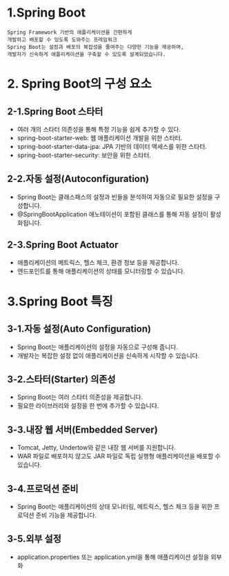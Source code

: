 # 1.Spring Boot
    Spring Framework 기반의 애플리케이션을 간편하게 
    개발하고 배포할 수 있도록 도와주는 프레임워크
    Spring Boot는 설정과 배포의 복잡성을 줄여주는 다양한 기능을 제공하며,
    개발자가 신속하게 애플리케이션을 구축할 수 있도록 설계되었습니다.


# 2. Spring Boot의 구성 요소
## 2-1.Spring Boot 스타터
- 여러 개의 스타터 의존성을 통해 특정 기능을 쉽게 추가할 수 있다.
- spring-boot-starter-web: 웹 애플리케이션 개발을 위한 스타터.
- spring-boot-starter-data-jpa: JPA 기반의 데이터 액세스를 위한 스타터.
- spring-boot-starter-security: 보안을 위한 스타터.

## 2-2.자동 설정(Autoconfiguration)
- Spring Boot는 클래스패스의 설정과 빈들을 분석하여 자동으로 필요한 설정을 구성합니다.
- @SpringBootApplication 애노테이션이 포함된 클래스를 통해 자동 설정이 활성화됩니다.

## 2-3.Spring Boot Actuator
- 애플리케이션의 메트릭스, 헬스 체크, 환경 정보 등을 제공합니다.
- 엔드포인트를 통해 애플리케이션의 상태를 모니터링할 수 있습니다.




# 3.Spring Boot 특징
## 3-1.자동 설정(Auto Configuration)
- Spring Boot는 애플리케이션의 설정을 자동으로 구성해 줍니다.
- 개발자는 복잡한 설정 없이 애플리케이션을 신속하게 시작할 수 있습니다.

## 3-2.스타터(Starter) 의존성
- Spring Boot는 여러 스타터 의존성을 제공합니다.
- 필요한 라이브러리와 설정을 한 번에 추가할 수 있습니다.

## 3-3.내장 웹 서버(Embedded Server)
- Tomcat, Jetty, Undertow와 같은 내장 웹 서버를 지원합니다.
- WAR 파일로 배포하지 않고도 JAR 파일로 독립 실행형 애플리케이션을 배포할 수 있습니다.

## 3-4.프로덕션 준비
- Spring Boot는 애플리케이션의 상태 모니터링, 메트릭스, 헬스 체크 등을 위한 프로덕션 준비 기능을 제공합니다.

## 3-5.외부 설정
- application.properties 또는 application.yml을 통해 애플리케이션 설정을 외부화

